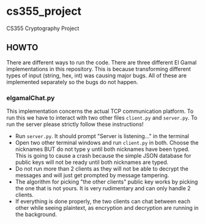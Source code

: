 # cs355_project
CS355 Cryptography Project

## HOWTO
There are different ways to run the code. There are three different El Gamal implementations in this repository. This is because transforming different types of input (string, hex, int) was causing major bugs. All of these are implemented separately so the bugs do not happen.
### elgamalChat.py
This implementation concerns the actual TCP communication platform. To run this we have to interact with two other files `client.py` and `server.py`. To run the server please strictly follow these instructions!
- Run `server.py`. It should prompt "Server is listening..." in the terminal
- Open two other terminal windows and run `client.py` in both. Choose the nicknames BUT do not type y until both nicknames have been typed. This is going to cause a crash because the simple JSON database for public keys will not be ready until both nicknames are typed.
- Do not run more than 2 clients as they will not be able to decrypt the messages and will just get prompted by message tampering.
- The algorithm for picking "the other clients" public key works by picking the one that is not yours. It is very rudimentary and can only handle 2 clients.
- If everything is done properly, the two clients can chat between each other while seeing plaintext, as encryption and decryption are running in the background.